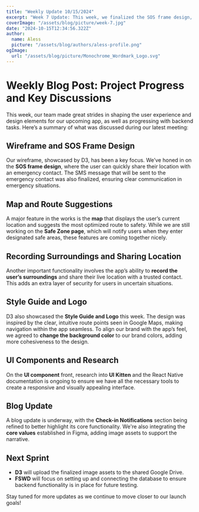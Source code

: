 ```yaml
---
title: "Weekly Update 10/15/2024"
excerpt: "Week 7 Update: This week, we finalized the SOS frame design, improved map functionality, and refined key features like check-in notifications and location sharing. We also advanced our style guide and continued research on UI components. Read more for the full project progress!"
coverImage: "/assets/blog/picture/week-7.jpg"
date: "2024-10-15T12:34:56.322Z"
author:
  name: Aless
  picture: "/assets/blog/authors/aless-profile.png"
ogImage:
  url: "/assets/blog/picture/Monochrome_Wordmark_Logo.svg"
---
```


# Weekly Blog Post: Project Progress and Key Discussions

This week, our team made great strides in shaping the user experience and design elements for our upcoming app, as well as progressing with backend tasks. Here’s a summary of what was discussed during our latest meeting:

## Wireframe and SOS Frame Design

Our wireframe, showcased by D3, has been a key focus. We’ve honed in on the **SOS frame design**, where the user can quickly share their location with an emergency contact. The SMS message that will be sent to the emergency contact was also finalized, ensuring clear communication in emergency situations.

## Map and Route Suggestions

A major feature in the works is the **map** that displays the user’s current location and suggests the most optimized route to safety. While we are still working on the **Safe Zone page**, which will notify users when they enter designated safe areas, these features are coming together nicely.

## Recording Surroundings and Sharing Location

Another important functionality involves the app’s ability to **record the user’s surroundings** and share their live location with a trusted contact. This adds an extra layer of security for users in uncertain situations.

## Style Guide and Logo

D3 also showcased the **Style Guide and Logo** this week. The design was inspired by the clear, intuitive route points seen in Google Maps, making navigation within the app seamless. To align our brand with the app’s feel, we agreed to **change the background color** to our brand colors, adding more cohesiveness to the design.

## UI Components and Research

On the **UI component** front, research into **UI Kitten** and the React Native documentation is ongoing to ensure we have all the necessary tools to create a responsive and visually appealing interface.

## Blog Update

A blog update is underway, with the **Check-in Notifications** section being refined to better highlight its core functionality. We're also integrating the **core values** established in Figma, adding image assets to support the narrative.

## Next Sprint

- **D3** will upload the finalized image assets to the shared Google Drive.
- **FSWD** will focus on setting up and connecting the database to ensure backend functionality is in place for future testing.

Stay tuned for more updates as we continue to move closer to our launch goals!
